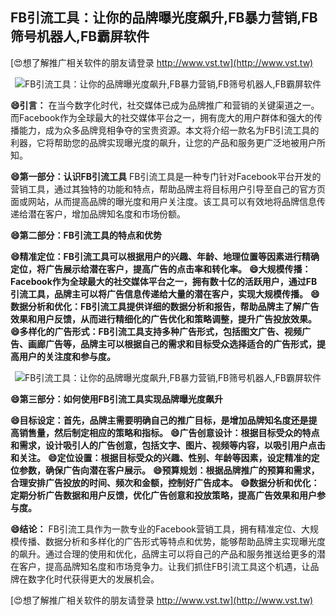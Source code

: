 ## **FB引流工具：让你的品牌曝光度飙升,FB暴力营销,FB筛号机器人,FB霸屏软件**

[😍想了解推广相关软件的朋友请登录 http://www.vst.tw](http://www.vst.tw)

 <center><img src="https://vst.tw/MP4/tuiguang/png/1.png" alt="FB引流工具：让你的品牌曝光度飙升,FB暴力营销,FB筛号机器人,FB霸屏软件"></center>

**😄引言：**
在当今数字化时代，社交媒体已成为品牌推广和营销的关键渠道之一。而Facebook作为全球最大的社交媒体平台之一，拥有庞大的用户群体和强大的传播能力，成为众多品牌竞相争夺的宝贵资源。本文将介绍一款名为FB引流工具的利器，它将帮助您的品牌实现曝光度的飙升，让您的产品和服务更广泛地被用户所知。

**😄第一部分：认识FB引流工具**
FB引流工具是一种专门针对Facebook平台开发的营销工具，通过其独特的功能和特点，帮助品牌主将目标用户引导至自己的官方页面或网站，从而提高品牌的曝光度和用户关注度。该工具可以有效地将品牌信息传递给潜在客户，增加品牌知名度和市场份额。

**😄第二部分：FB引流工具的特点和优势**

**😄精准定位：FB引流工具可以根据用户的兴趣、年龄、地理位置等因素进行精确定位，将广告展示给潜在客户，提高广告的点击率和转化率。**
**😄大规模传播：Facebook作为全球最大的社交媒体平台之一，拥有数十亿的活跃用户，通过FB引流工具，品牌主可以将广告信息传递给大量的潜在客户，实现大规模传播。**
**😄数据分析和优化：FB引流工具提供详细的数据分析和报告，帮助品牌主了解广告效果和用户反馈，从而进行精细化的广告优化和策略调整，提升广告投放效果。**
**😄多样化的广告形式：FB引流工具支持多种广告形式，包括图文广告、视频广告、画廊广告等，品牌主可以根据自己的需求和目标受众选择适合的广告形式，提高用户的关注度和参与度。**

 <center><img src="https://vst.tw/MP4/tuiguang/png/0.png" alt="FB引流工具：让你的品牌曝光度飙升,FB暴力营销,FB筛号机器人,FB霸屏软件"></center>

**😄第三部分：如何使用FB引流工具实现品牌曝光度飙升**

**😄目标设定：首先，品牌主需要明确自己的推广目标，是增加品牌知名度还是提高销售量，然后制定相应的策略和指标。**
**😄广告创意设计：根据目标受众的特点和需求，设计吸引人的广告创意，包括文字、图片、视频等内容，以吸引用户点击和关注。**
**😄定位设置：根据目标受众的兴趣、性别、年龄等因素，设定精准的定位参数，确保广告向潜在客户展示。**
**😄预算规划：根据品牌推广的预算和需求，合理安排广告投放的时间、频次和金额，控制好广告成本。**
**😄数据分析和优化：定期分析广告数据和用户反馈，优化广告创意和投放策略，提高广告效果和用户参与度。**

**😄结论：**
FB引流工具作为一款专业的Facebook营销工具，拥有精准定位、大规模传播、数据分析和多样化的广告形式等特点和优势，能够帮助品牌主实现曝光度的飙升。通过合理的使用和优化，品牌主可以将自己的产品和服务推送给更多的潜在客户，提高品牌知名度和市场竞争力。让我们抓住FB引流工具这个机遇，让品牌在数字化时代获得更大的发展机会。

[😍想了解推广相关软件的朋友请登录 http://www.vst.tw](http://www.vst.tw)




